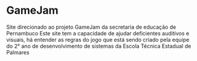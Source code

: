 # GameJam
Site direcionado ao projeto GameJam da secretaria de educação de Pernambuco
Este site tem a capacidade de ajudar deficientes auditivos e visuais, há entender
as regras do jogo que está sendo criado pela equipe do 2° ano de desenvolvimento
de sistemas da Escola Técnica Estadual de Palmares
